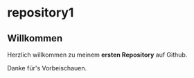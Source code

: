 # repository1
## Willkommen
Herzlich willkommen zu meinem **ersten Repository** auf Github.

Danke für's Vorbeischauen.
